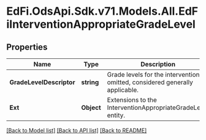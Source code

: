 # EdFi.OdsApi.Sdk.v71.Models.All.EdFiInterventionAppropriateGradeLevel

## Properties

Name | Type | Description | Notes
------------ | ------------- | ------------- | -------------
**GradeLevelDescriptor** | **string** | Grade levels for the intervention. If omitted, considered generally applicable. | 
**Ext** | **Object** | Extensions to the InterventionAppropriateGradeLevel entity. | [optional] 

[[Back to Model list]](../../README.md#documentation-for-models) [[Back to API list]](../../README.md#documentation-for-api-endpoints) [[Back to README]](../../README.md)

